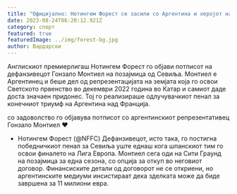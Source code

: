 ```yaml
---
title: "Официјално: Нотингем Форест се засили со Аргентина и херојот на Севиља"
date: 2023-08-24T06:20:12.921Z
category: спорт
featured: true
featuredImage: ../img/forest-bg.jpg
author: Вардарски
---
```



Англискиот премиерлигаш Нотингем Форест го објави потписот на дефанзивецот Гонзало Монтиел на позајмица од Севиља. Монтиел е Аргентинец и беше дел од репрезентацијата на земјата која го освои Светското првенство во декември 2022 година во Катар и самиот даде доста значаен придонес. Тој го реализираше одлучувачкиот пенал за конечниот триумф на Аргентина над Франција.

со задоволство го објавува потписот со аргентинскиот репрезентативец Гонзало Монтиел ❤️

* Нотингем Форест (@NFFC)
  Дефанзивецот, исто така, го постигна победничкиот пенал за Севиља уште еднаш кога шпанскиот тим го освои финалето на Лига Европа. Монтиел сега оди на Сити Граунд на позајмица за една сезона, со опција за откуп во неговиот договор. Финансиските детали од договорот не се откриени, но аргентинските медиуми инсистираат дека зделката може да биде завршена за 11 милиони евра.